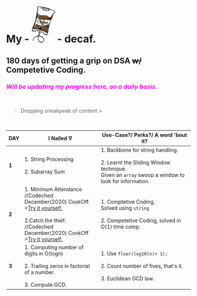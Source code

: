 # My - ![Crushing beans.](./Resources/decaf.png) - decaf.

## 180 days of getting a grip on DSA ~~w/~~ Competetive Coding.
### <span style="color: #FF00FF">_Will be updating my progress here, on a daily basis._<span>
<br>

> Dropping sneakpeek of content >

<br>

|DAY | I Nailed ᐁ | Use-Case?/ Perks?/ A word 'bout it? |
|--- |---|---|
|**1**  | 1. String Processing<br><br> 2. Subarray Sum  | 1. Backbone for string handling. <br><br> 2. Learnt the Sliding Window technique.<br> Given an `array` swoop a window to look for information.|
|**2**  | 1. Minimum Attendance<br>//Codeched December(2020) CookOff.<br> >[Try it yourself.](https://www.codechef.com/COOK125B/problems/ATTENDU)<br><br> 2.Catch the thief.<br>//Codeched December(2020) CookOff<br> >[Try it yourself.](https://www.codechef.com/COOK125B/problems/CATHIEF) | 1. Comptetive Coding,<br>Solved using `string` <br><br> 2. Competetive Coding, solved in O(1) time comp.|
|**3**  | 1. Computing number of digits in O(logn)<br><br>2. Trailing zeros in factorial of a number. <br><br>3. Compute GCD.  | 1. Use `floor(log10(n)+ 1);`<br><br> 2. Count number of fives, that's it. <br><br> 3. Euclidean GCD law.|
